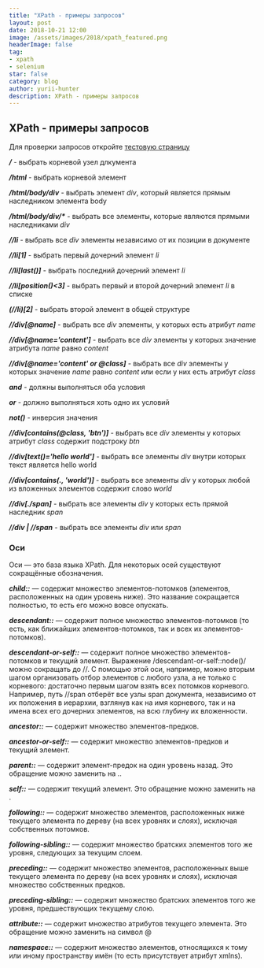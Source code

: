 ```yaml
---
title: "XPath - примеры запросов"
layout: post
date: 2018-10-21 12:00
image: /assets/images/2018/xpath_featured.png
headerImage: false
tag:
- xpath
- selenium
star: false
category: blog
author: yurii-hunter
description: XPath - примеры запросов
---
```

## XPath - примеры запросов

Для проверки запросов откройте <a href="/xpath-tests" target="_blank">тестовую страницу</a>

_**/**_ - выбрать корневой узел длкумента

_**/html**_ - выбрать корневой элемент

_**/html/body/div**_ - выбрать элемент _div_, который является прямым наследником элемента body

_**/html/body/div/\***_ - выбрать все элементы, которые являются прямыми наследниками _div_

_**//li**_ - выбрать все _div_ элементы независимо от их позиции в документе

_**//li[1]**_ - выбрать первый дочерний элемент _li_

_**//li[last()]**_ - выбрать последний дочерний элемент _li_

_**//li[position()<3]**_ - выбрать первый и второй дочерний элемент _li_ в списке

_**(//li)[2]**_ - выбрать второй элемент в общей структуре

_**//div[@name]**_ - выбрать все _div_ элементы, у которых есть атрибут _name_

_**//div[@name='content']**_ - выбрать все _div_ элементы у которых значение атрибута _name_ равно _content_

_**//div[@name='content' or @class]**_ - выбрать все _div_ элементы у которых значение _name_ равно _content_ или если у них есть атрибут _class_

_**and**_ - должны выполняться оба условия

_**or**_ - должно выполняться хоть одно их условий

_**not()**_ - инверсия значения

_**//div[contains(@class, 'btn')]**_ - выбрать все _div_ элементы у которых атрибут _class_ содержит подстроку _btn_

_**//div[text()='hello world']**_ - выбрать все элементы _div_ внутри которых текст является hello world

_**//div[contains(., 'world')]**_ - выбрать все элементы _div_ у которых любой из вложенных элементов содержит слово _world_

_**//div[./span]**_ - выбрать все элементы _div_ у которых есть прямой наследник _span_

_**//div \| //span**_ - выбрать все элементы _div_ или _span_

### Оси
Оси — это база языка XPath. Для некоторых осей существуют сокращённые обозначения.

_**child::**_ — содержит множество элементов-потомков (элементов, расположенных на один уровень ниже). Это название сокращается полностью, то есть его можно вовсе опускать.  

_**descendant::**_ — содержит полное множество элементов-потомков (то есть, как ближайших элементов-потомков, так и всех их элементов-потомков).  

_**descendant-or-self::**_ — содержит полное множество элементов-потомков и текущий элемент. Выражение /descendant-or-self::node()/ можно сокращать до //. С помощью этой оси, например, можно вторым шагом организовать отбор элементов с любого узла, а не только с корневого: достаточно первым шагом взять всех потомков корневого. Например, путь //span отберёт все узлы span документа, независимо от их положения в иерархии, взглянув как на имя корневого, так и на имена всех его дочерних элементов, на всю глубину их вложенности.  

_**ancestor::**_ — содержит множество элементов-предков.  

_**ancestor-or-self::**_ — содержит множество элементов-предков и текущий элемент.  

_**parent::**_ — содержит элемент-предок на один уровень назад. Это обращение можно заменить на ..

_**self::**_ — содержит текущий элемент. Это обращение можно заменить на .

_**following::**_ — содержит множество элементов, расположенных ниже текущего элемента по дереву (на всех уровнях и слоях), исключая собственных потомков.

_**following-sibling::**_ — содержит множество братских элементов того же уровня, следующих за текущим слоем.

_**preceding::**_ — содержит множество элементов, расположенных выше текущего элемента по дереву (на всех уровнях и слоях), исключая множество собственных предков.

_**preceding-sibling::**_ — содержит множество братских элементов того же уровня, предшествующих текущему слою.

_**attribute::**_ — содержит множество атрибутов текущего элемента. Это обращение можно заменить на символ @

_**namespace::**_ — содержит множество элементов, относящихся к тому или иному пространству имён (то есть присутствует атрибут xmlns).